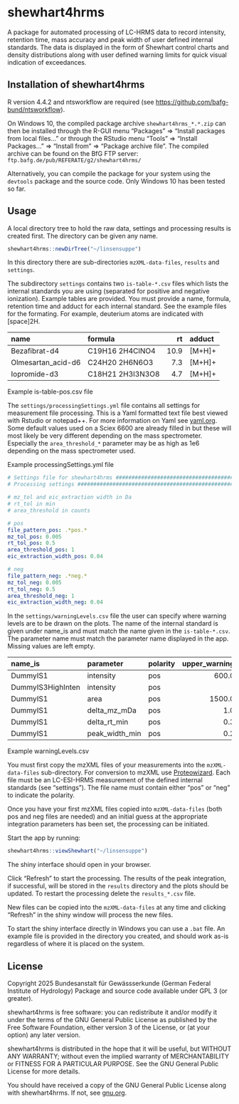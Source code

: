 
<!-- README.md is generated from README.Rmd. Please edit that file -->

# shewhart4hrms

<!-- badges: start -->
<!-- badges: end -->

A package for automated processing of LC-HRMS data to record intensity,
retention time, mass accuracy and peak width of user defined internal
standards. The data is displayed in the form of Shewhart control charts
and density distributions along with user defined warning limits for
quick visual indication of exceedances.

## Installation of shewhart4hrms

R version 4.4.2 and ntsworkflow are required (see
<https://github.com/bafg-bund/ntsworkflow>).

On Windows 10, the compiled package archive `shewhart4hrms_*.*.zip` can
then be installed through the R-GUI menu “Packages” =\> “Install
packages from local files…” or through the RStudio menu “Tools” =\>
“Install Packages…” =\> “Install from” =\> “Package archive file”. The
compiled archive can be found on the BfG FTP server:
`ftp.bafg.de/pub/REFERATE/g2/shewhart4hrms/`

Alternatively, you can compile the package for your system using the
`devtools` package and the source code. Only Windows 10 has been tested
so far.

## Usage

A local directory tree to hold the raw data, settings and processing
results is created first. The directory can be given any name.

``` r
shewhart4hrms::newDirTree("~/linsensuppe")
```

In this directory there are sub-directories `mzXML-data-files`,
`results` and `settings`.

The subdirectory `settings` contains two `is-table-*.csv` files which
lists the internal standards you are using (separated for positive and
negative ionization). Example tables are provided. You must provide a
name, formula, retention time and adduct for each internal standard. See
the example files for the formating. For example, deuterium atoms are
indicated with \[space\]2H.

| name               | formula          |   rt | adduct   |
|:-------------------|:-----------------|-----:|:---------|
| Bezafibrat-d4      | C19H16 2H4ClNO4  | 10.9 | \[M+H\]+ |
| Olmesartan_acid-d6 | C24H20 2H6N6O3   |  7.3 | \[M+H\]+ |
| Iopromide-d3       | C18H21 2H3I3N3O8 |  4.7 | \[M+H\]+ |

Example is-table-pos.csv file

The `settings/processingSettings.yml` file contains all settings for
measurement file processing. This is a Yaml formatted text file best
viewed with Rstudio or notepad++. For more information on Yaml see
[yaml.org](https://yaml.org/). Some default values used on a Sciex 6600
are already filled in but these will most likely be very different
depending on the mass spectrometer. Especially the `area_threshold_*`
parameter may be as high as 1e6 depending on the mass spectrometer used.

Example processingSettings.yml file

``` yaml
# Settings file for shewhart4hrms ##############################################
# Processing settings ##########################################################

# mz_tol and eic_extraction width in Da
# rt_tol in min
# area_threshold in counts

# pos 
file_pattern_pos: .*pos.*
mz_tol_pos: 0.005
rt_tol_pos: 0.5
area_threshold_pos: 1
eic_extraction_width_pos: 0.04

# neg
file_pattern_neg: .*neg.*
mz_tol_neg: 0.005
rt_tol_neg: 0.5
area_threshold_neg: 1
eic_extraction_width_neg: 0.04
```

In the `settings/warningLevels.csv` file the user can specify where
warning levels are to be drawn on the plots. The name of the internal
standard is given under name_is and must match the name given in the
`is-table-*.csv`. The parameter name must match the parameter name
displayed in the app. Missing values are left empty.

| name_is           | parameter      | polarity | upper_warning | lower_warning |
|:------------------|:---------------|:---------|--------------:|--------------:|
| DummyIS1          | intensity      | pos      |         600.0 |           400 |
| DummyIS3HighInten | intensity      | pos      |               |         40000 |
| DummyIS1          | area           | pos      |        1500.0 |          1800 |
| DummyIS1          | delta_mz_mDa   | pos      |           1.0 |               |
| DummyIS1          | delta_rt_min   | pos      |           0.3 |               |
| DummyIS1          | peak_width_min | pos      |           0.2 |               |

Example warningLevels.csv

You must first copy the mzXML files of your measurements into the
`mzXML-data-files` sub-directory. For conversion to mzXML use
[Proteowizard](https://proteowizard.sourceforge.io). Each file must be
an LC-ESI-HRMS measurement of the defined internal standards (see
“settings”). The file name must contain either “pos” or “neg” to
indicate the polarity.

Once you have your first mzXML files copied into `mzXML-data-files`
(both pos and neg files are needed) and an initial guess at the
appropriate integration parameters has been set, the processing can be
initiated.

Start the app by running:

``` r
shewhart4hrms::viewShewhart("~/linsensuppe")
```

The shiny interface should open in your browser.

Click “Refresh” to start the processing. The results of the peak
integration, if successful, will be stored in the `results` directory
and the plots should be updated. To restart the processing delete the
`results_*.csv` file.

New files can be copied into the `mzXML-data-files` at any time and
clicking “Refresh” in the shiny window will process the new files.

To start the shiny interface directly in Windows you can use a `.bat`
file. An example file is provided in the directory you created, and
should work as-is regardless of where it is placed on the system.

## License

Copyright 2025 Bundesanstalt für Gewässserkunde (German Federal
Institute of Hydrology) Package and source code available under GPL 3
(or greater).

shewhart4hrms is free software: you can redistribute it and/or modify it
under the terms of the GNU General Public License as published by the
Free Software Foundation, either version 3 of the License, or (at your
option) any later version.

shewhart4hrms is distributed in the hope that it will be useful, but
WITHOUT ANY WARRANTY; without even the implied warranty of
MERCHANTABILITY or FITNESS FOR A PARTICULAR PURPOSE. See the GNU General
Public License for more details.

You should have received a copy of the GNU General Public License along
with shewhart4hrms. If not, see [gnu.org](https://www.gnu.org/licenses).
